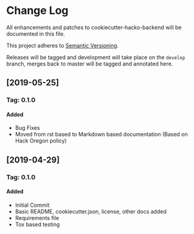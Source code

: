 # Change Log

All enhancements and patches to cookiecutter-hacko-backend will be
documented in this file.

This project adheres to [Semantic Versioning](http://semver.org/).

Releases will be tagged and development will take place on the `develop`
branch, merges back to master will be tagged and annotated here.

## [2019-05-25]

### Tag: 0.1.0

#### Added

- Bug Fixes
- Moved from rst based to Markdown based documentation (Based on Hack Oregon policy)

## [2019-04-29]

### Tag: 0.1.0

#### Added

  - Initial Commit
  - Basic README, cookiecutter.json, license, other docs added
  - Requirements file
  - Tox based testing
